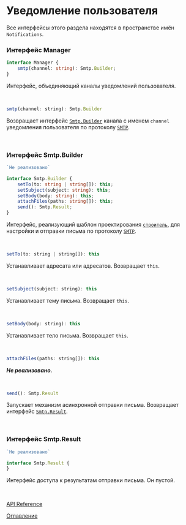 # Уведомление пользователя

Все интерфейсы этого раздела находятся в пространстве имён `Notifications`.

### Интерфейс Manager<a name="Manager"></a>
```ts
interface Manager {
	smtp(channel: string): Smtp.Builder;
}
```
Интерфейс, объединяющий каналы уведомлений пользователя.

&nbsp;

```js
smtp(channel: string): Smtp.Builder
```
Возвращает интерфейс [`Smtp.Builder`](#Smtp.Builder) канала с именем `channel` уведомления пользователя по протоколу [`SMTP`](https://ru.wikipedia.org/wiki/SMTP).

&nbsp;

### Интерфейс Smtp.Builder<a name="Smtp.Builder"></a>
```ts
`Не реализовано`
```

```ts
interface Smtp.Builder {
	setTo(to: string | string[]): this;
	setSubject(subject: string): this;
	setBody(body: string): this;
	attachFiles(paths: string[]): this;
	send(): Smtp.Result;
}
```
Интерфейс, реализующий шаблон проектирования [`строитель`](https://ru.wikipedia.org/wiki/%D0%A1%D1%82%D1%80%D0%BE%D0%B8%D1%82%D0%B5%D0%BB%D1%8C_(%D1%88%D0%B0%D0%B1%D0%BB%D0%BE%D0%BD_%D0%BF%D1%80%D0%BE%D0%B5%D0%BA%D1%82%D0%B8%D1%80%D0%BE%D0%B2%D0%B0%D0%BD%D0%B8%D1%8F)), для настройки и отправки письма по протоколу [`SMTP`](https://ru.wikipedia.org/wiki/SMTP).

&nbsp;

```js
setTo(to: string | string[]): this
```
Устанавливает адресата или адресатов. Возвращает `this`.

&nbsp;

```js
setSubject(subject: string): this
```
Устанавливает тему письма. Возвращает `this`.

&nbsp;

```js
setBody(body: string): this
```
Устанавливает тело письма. Возвращает `this`.

&nbsp;

```js
attachFiles(paths: string[]): this
```
***Не реализовано.***

&nbsp;

```js
send(): Smtp.Result
```
Запускает механизм асинхронной отправки письма. Возвращает интерфейс [`Smtp.Result`](#Smtp.Result).

&nbsp;

### Интерфейс Smtp.Result<a name="Smtp.Result"></a>
```ts
`Не реализовано`
```

```ts
interface Smtp.Result {
}
```
Интерфейс доступа к результатам отправки письма. Он пустой.

&nbsp;

[API Reference](API.md)

[Оглавление](../README.md)